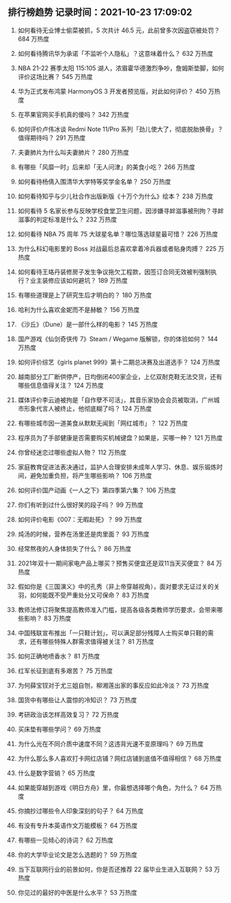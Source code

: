
## 排行榜趋势 记录时间：2021-10-23 17:09:02
  
  1. 如何看待无业博士偷菜被抓，5 次共计 46.5 元，此前曾多次因盗窃被处罚？ 684 万热度
    
  2. 如何看待腾讯华为承诺「不监听个人隐私」？这意味着什么？ 632 万热度
    
  3. NBA 21-22 赛季太阳 115:105 湖人，浓眉霍华德激烈争吵，詹姆斯垫脚，如何评价这场比赛？ 545 万热度
    
  4. 华为正式发布鸿蒙 HarmonyOS 3 开发者预览版，对此如何评价？ 450 万热度
    
  5. 在苹果官网买手机真的傻吗？ 342 万热度
    
  6. 如何评价卢伟冰谈 Redmi Note 11/Pro 系列「劲儿使大了，彻底脱胎换骨」？值得期待吗？ 291 万热度
    
  7. 夫妻肺片为什么叫夫妻肺片？ 280 万热度
    
  8. 有哪些「风靡一时」后来却「无人问津」的美食小吃？ 266 万热度
    
  9. 如何看待杨倩入围清华大学特等奖学金名单？ 250 万热度
    
  10. 如何看待知乎与少儿社合作出版新版《十万个为什么》绘本？ 238 万热度
    
  11. 如何看待 5 名家长参与反映学校食堂卫生问题，因涉嫌寻衅滋事被刑拘？寻衅滋事的判定标准是什么？ 232 万热度
    
  12. 如何看待 NBA 75 周年 75 大球星名单？哪位落选球星最可惜？ 226 万热度
    
  13. 为什么科幻电影里的 Boss 对战最后总喜欢拿着冷兵器或者贴身肉搏？ 225 万热度
    
  14. 如何看待王珞丹装修房子发生争议拖欠工程款，因签订合同无效被判强制执行？业主装修应该如何避坑？ 189 万热度
    
  15. 有哪些道理是上了研究生后才明白的？ 180 万热度
    
  16. 哈利为什么喜欢金妮而不是赫敏？ 156 万热度
    
  17. 《沙丘》（Dune）是一部什么样的电影？ 145 万热度
    
  18. 国产游戏《仙剑奇侠传 7》Steam / Wegame 版解锁，你的体验如何？ 144 万热度
    
  19. 如何评价综艺《girls planet 999》第十二期总决赛及出道选手？ 124 万热度
    
  20. 越南部分工厂断供停产，日均倒闭400家企业，上亿双耐克鞋无法交货，还有哪些信息值得关注？ 124 万热度
    
  21. 媒体评价李云迪被拘是「自作孽不可活」，其音乐家协会会员被取消，广州城市形象代言人被终止，他彻底糊了吗？ 124 万热度
    
  22. 有哪些城市因一道美食从默默无闻到「网红城市」？ 122 万热度
    
  23. 程序员为了手部健康是否需要购买机械键盘？如果是，买哪一种？ 121 万热度
    
  24. 你曾经迷恋过哪些虚拟人物？ 112 万热度
    
  25. 家庭教育促进法表决通过，监护人合理安排未成年人学习、休息、娱乐锻炼时间，避免加重负担，将产生哪些影响？ 106 万热度
    
  26. 如何评价国产动画《一人之下》第四季第六集？ 106 万热度
    
  27. 你们有听到过什么很好笑的段子吗？ 99 万热度
    
  28. 如何评价电影《007：无暇赴死》？ 99 万热度
    
  29. 炖汤的时候，营养在汤里还是肉里面？ 93 万热度
    
  30. 经常熬夜的人身体损失了什么？ 86 万热度
    
  31. 2021年双十一期间家电产品上哪买？预售买便宜还是双11当天买便宜？ 84 万热度
    
  32. 假如你是《三国演义》中的孔秀（非上帝穿越视角），面对要求无证过关的关羽，如何能既不受严重处分又可保命？ 83 万热度
    
  33. 教师法修订将聚焦提高教师准入门槛，提高各级各类教师学历要求，会带来哪些影响？ 83 万热度
    
  34. 中国残联宣布推出「一只鞋计划」，可以满足部分残障人士购买单只鞋的需求，还有哪些特殊人群需求值得被关注？ 81 万热度
    
  35. 如何正确地喷香水？ 81 万热度
    
  36. 红军长征到底有多艰苦？ 75 万热度
    
  37. 为何薛宝钗对于尤三姐自刎，柳湘莲出家的事反应如此冷淡？ 73 万热度
    
  38. 国货中有哪些让人震惊的冷知识？ 73 万热度
    
  39. 考研政治该怎样高效复习？ 72 万热度
    
  40. 买床垫有哪些学问？ 69 万热度
    
  41. 为什么光在不同介质中速度不同？这违背光速不变原理吗？ 69 万热度
    
  42. 为什么那么多人喜欢打卡网红店铺？网红店铺到底值不值得相信？ 68 万热度
    
  43. 什么是数字营销？ 65 万热度
    
  44. 如果能穿越到游戏《明日方舟》里，你最想选择哪个角色，为什么？ 64 万热度
    
  45. 你摘抄过哪些令人印象深刻的句子？ 64 万热度
    
  46. 有没有专升本英语作文万能模板？ 64 万热度
    
  47. 有哪些一见倾心的诗词？ 62 万热度
    
  48. 你的大学毕业论文是怎么选题的？ 59 万热度
    
  49. 当下互联网行业的前景如何，你是否还推荐 22 届毕业生进入互联网？ 53 万热度
    
  50. 你见过的最好的中医是什么水平？ 53 万热度
    